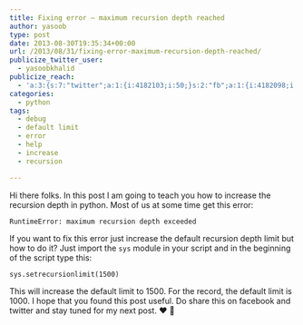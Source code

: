 ```yaml
---
title: Fixing error – maximum recursion depth reached
author: yasoob
type: post
date: 2013-08-30T19:35:34+00:00
url: /2013/08/31/fixing-error-maximum-recursion-depth-reached/
publicize_twitter_user:
  - yasoobkhalid
publicize_reach:
  - 'a:3:{s:7:"twitter";a:1:{i:4182103;i:50;}s:2:"fb";a:1:{i:4182098;i:19;}s:2:"wp";a:1:{i:0;i:41;}}'
categories:
  - python
tags:
  - debug
  - default limit
  - error
  - help
  - increase
  - recursion

---
```

Hi there folks. In this post I am going to teach you how to increase the recursion depth in python. Most of us at some time get this error:

```
RuntimeError: maximum recursion depth exceeded
```

If you want to fix this error just increase the default recursion depth limit but how to do it? Just import the `sys` module in your script and in the beginning of the script type this:

```
sys.setrecursionlimit(1500)
```

This will increase the default limit to 1500. For the record, the default limit is 1000. I hope that you found this post useful. Do share this on facebook and twitter and stay tuned for my next post. :heart: :wave: